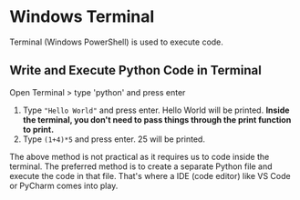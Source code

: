 # Windows Terminal
Terminal (Windows PowerShell) is used to execute code.
## Write and Execute Python Code in Terminal
Open Terminal > type 'python' and press enter
1) Type `"Hello World"` and press enter. Hello World will be printed. **Inside the terminal, you don't need to pass things through the print function to print.**
2) Type `(1+4)*5` and press enter. 25 will be printed.

The above method is not practical as it requires us to code inside the terminal. The preferred method is to create a separate Python file and execute the code in that file. That's where a IDE (code editor) like VS Code or PyCharm comes into play.